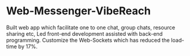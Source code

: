 # Web-Messenger-VibeReach
Built web app which facilitate one to one chat, group chats, resource sharing etc, Led front-end development assisted with back-end programming. Customize the Web-Sockets which has reduced the load-time by 17%.

